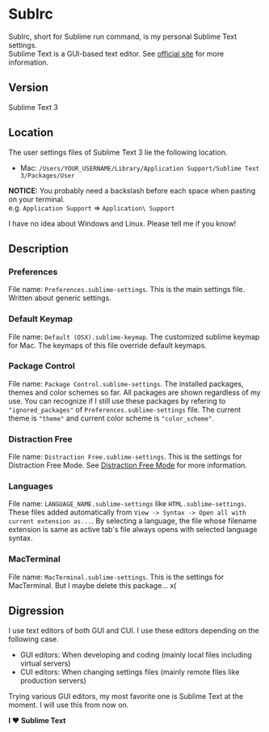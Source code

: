 # Sublrc
Sublrc, short for Sublime run command, is my personal Sublime Text settings.  
Sublime Text is a GUI-based text editor. See [official site](https://www.sublimetext.com) for more information.

## Version
Sublime Text 3

## Location
The user settings files of Sublime Text 3 lie the following location.

* Mac: `/Users/YOUR_USERNAME/Library/Application Support/Sublime Text 3/Packages/User`

**NOTICE:** You probably need a backslash before each space when pasting on your terminal.  
e.g. `Application Support` => `Application\ Support`

I have no idea about Windows and Linux. Please tell me if you know!

## Description
### Preferences
File name: `Preferences.sublime-settings`. This is the main settings file. Written about generic settings.

### Default Keymap
File name: `Default (OSX).sublime-keymap`. The customized sublime keymap for Mac. The keymaps of this file override default keymaps.

### Package Control
File name: `Package Control.sublime-settings`. The installed packages, themes and color schemes so far. All packages are shown regardless of my use. You can recognize if I still use these packages by refering to `"ignored_packages"` of `Preferences.sublime-settings` file. The current theme is `"theme"` and current color scheme is `"color_scheme"`.

### Distraction Free
File name: `Distraction Free.sublime-settings`. This is the settings for Distraction Free Mode. See [Distraction Free Mode](https://www.sublimetext.com/docs/3/distraction_free.html) for more information.

### Languages
File name: `LANGUAGE_NAME.sublime-settings` like `HTML.sublime-settings`. These files added automatically from `View -> Syntax -> Open all with current extension as...`. By selecting a language, the file whose filename extension is same as active tab's file always opens with selected language syntax.

### MacTerminal
File name: `MacTerminal.sublime-settings`. This is the settings for MacTerminal. But I maybe delete this package... x(

## Digression
I use text editors of both GUI and CUI. I use these editors depending on the following case.

* GUI editors: When developing and coding (mainly local files including virtual servers)
* CUI editors: When changing settings files (mainly remote files like production servers)

Trying various GUI editors, my most favorite one is Sublime Text at the moment. I will use this from now on.

**I :heart: Sublime Text**
